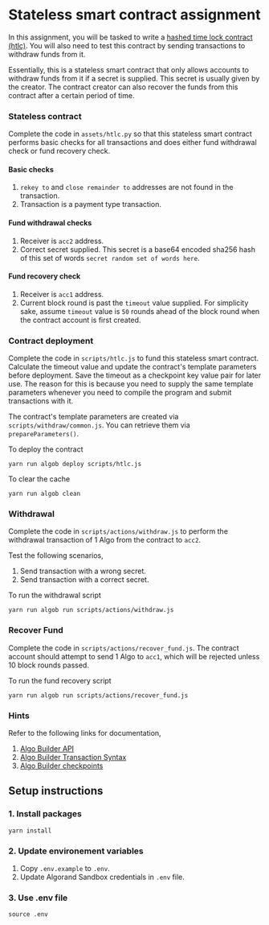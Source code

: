 # Stateless smart contract assignment

In this assignment, you will be tasked to write a [hashed time lock contract (htlc)](https://en.bitcoin.it/wiki/Hash_Time_Locked_Contracts). You will also need to test this contract by sending transactions to withdraw funds from it.

Essentially, this is a stateless smart contract that only allows accounts to withdraw funds from it if a secret is supplied. This secret is usually given by the creator. The contract creator can also recover the funds from this contract after a certain period of time.

### Stateless contract
Complete the code in `assets/htlc.py` so that this stateless smart contract performs basic checks for all transactions and does either fund withdrawal check or fund recovery check.

#### Basic checks
1. `rekey to` and `close remainder to` addresses are not found in the transaction.
2. Transaction is a payment type transaction.

#### Fund withdrawal checks
1. Receiver is `acc2` address.
2. Correct secret supplied. This secret is a base64 encoded sha256 hash of this set of words `secret random set of words here`.

#### Fund recovery check
1. Receiver is `acc1` address.
2. Current block round is past the `timeout` value supplied. For simplicity sake, assume `timeout` value is `50` rounds ahead of the block round when the contract account is first created.

### Contract deployment
Complete the code in `scripts/htlc.js` to fund this stateless smart contract. Calculate the timeout value and update the contract's template parameters before deployment. Save the timeout as a checkpoint key value pair for later use. The reason for this is because you need to supply the same template parameters whenever you need to compile the program and submit transactions with it.

The contract's template parameters are created via `scripts/withdraw/common.js`. You can retrieve them via `prepareParameters()`.

To deploy the contract
```
yarn run algob deploy scripts/htlc.js
```

To clear the cache
```
yarn run algob clean
```

### Withdrawal
Complete the code in `scripts/actions/withdraw.js` to perform the withdrawal transaction of 1 Algo from the contract to `acc2`.

Test the following scenarios,
1. Send transaction with a wrong secret.
2. Send transaction with a correct secret.

To run the withdrawal script
```
yarn run algob run scripts/actions/withdraw.js
```

### Recover Fund
Complete the code in `scripts/actions/recover_fund.js`. The contract account should attempt to send 1 Algo to `acc1`, which will be rejected unless 10 block rounds passed.

To run the fund recovery script
```
yarn run algob run scripts/actions/recover_fund.js
```

### Hints
Refer to the following links for documentation,
1. [Algo Builder API](https://algobuilder.dev/api/algob/index.html)
2. [Algo Builder Transaction Syntax](https://github.com/scale-it/algo-builder/blob/master/docs/guide/execute-transaction.md)
3. [Algo Builder checkpoints](https://algobuilder.dev/guide/execution-checkpoints.html)

## Setup instructions

### 1. Install packages
```
yarn install
```

### 2. Update environement variables
1. Copy `.env.example` to `.env`.
2. Update Algorand Sandbox credentials in `.env` file.

### 3. Use .env file
```
source .env
```
